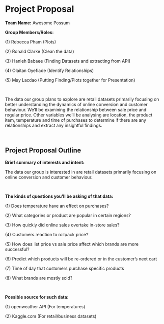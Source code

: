 # Project Proposal

**Team Name:** Awesome Possum

**Group Members/Roles:**

(1) Rebecca Pham (Plots)

(2) Ronald Clarke (Clean the data)

(3) Hanieh Babaee (Finding Datasets and extracting from API) 

(4) Olaitan Oyefiade (Identify Relationships)

(5) May Lacdao (Putting Finding/Plots together for Presentation)

<br />
    
The data our group plans to explore are retail datasets primarily focusing on better understanding the dynamics of online conversion and customer behaviour. 
We’ll be examining the relationship between sale price and regular price. Other variables we’ll be analysing are location, the product item, temperature and time of 
purchases to determine if there are any relationships and extract any insightful findings.

<br />

## Project Proposal Outline

**Brief summary of interests and intent:**

The data our group is interested in are retail datasets primarily focusing on online conversion and customer behaviour.

<br />

**The kinds of questions you'll be asking of that data:**

(1) Does temperature have an effect on purchases?

(2) What categories or product are popular in certain regions?

(3) How quickly did online sales overtake in-store sales?

(4) Customers reaction to rollpack price?

(5) How does list price vs sale price affect which brands are more successful?

(6) Predict which products will be re-ordered or in the customer’s next cart

(7) Time of day that customers purchase specific products 

(8) What brands are mostly sold?

<br />

**Possible source for such data:**

(1) openweather API (For temperatures) 

(2) Kaggle.com (For retail/business datasets)
